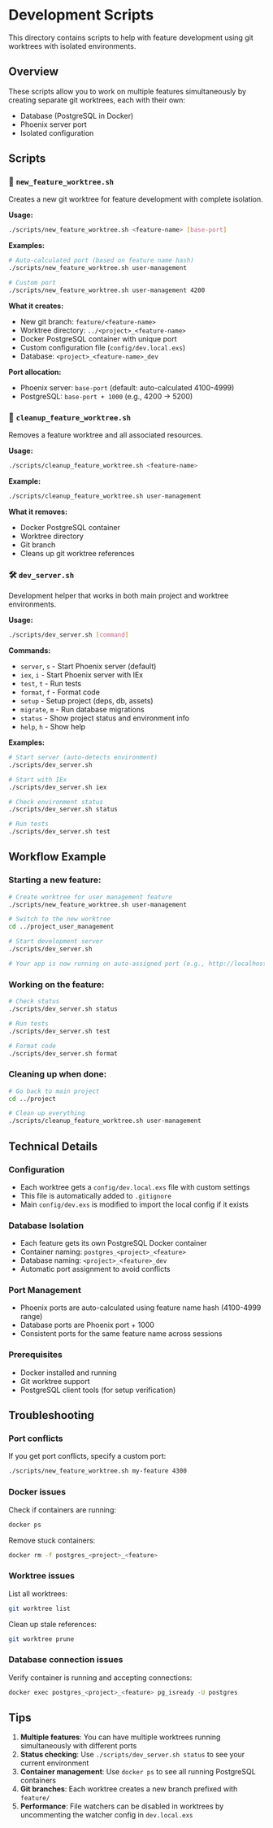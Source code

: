 # Development Scripts

This directory contains scripts to help with feature development using git
worktrees with isolated environments.

## Overview

These scripts allow you to work on multiple features simultaneously by creating
separate git worktrees, each with their own:

- Database (PostgreSQL in Docker)
- Phoenix server port
- Isolated configuration

## Scripts

### 🚀 `new_feature_worktree.sh`

Creates a new git worktree for feature development with complete isolation.

**Usage:**

```bash
./scripts/new_feature_worktree.sh <feature-name> [base-port]
```

**Examples:**

```bash
# Auto-calculated port (based on feature name hash)
./scripts/new_feature_worktree.sh user-management

# Custom port
./scripts/new_feature_worktree.sh user-management 4200
```

**What it creates:**

- New git branch: `feature/<feature-name>`
- Worktree directory: `../<project>_<feature-name>`
- Docker PostgreSQL container with unique port
- Custom configuration file (`config/dev.local.exs`)
- Database: `<project>_<feature-name>_dev`

**Port allocation:**

- Phoenix server: `base-port` (default: auto-calculated 4100-4999)
- PostgreSQL: `base-port + 1000` (e.g., 4200 → 5200)

### 🧹 `cleanup_feature_worktree.sh`

Removes a feature worktree and all associated resources.

**Usage:**

```bash
./scripts/cleanup_feature_worktree.sh <feature-name>
```

**Example:**

```bash
./scripts/cleanup_feature_worktree.sh user-management
```

**What it removes:**

- Docker PostgreSQL container
- Worktree directory
- Git branch
- Cleans up git worktree references

### 🛠️ `dev_server.sh`

Development helper that works in both main project and worktree environments.

**Usage:**

```bash
./scripts/dev_server.sh [command]
```

**Commands:**

- `server`, `s` - Start Phoenix server (default)
- `iex`, `i` - Start Phoenix server with IEx
- `test`, `t` - Run tests
- `format`, `f` - Format code
- `setup` - Setup project (deps, db, assets)
- `migrate`, `m` - Run database migrations
- `status` - Show project status and environment info
- `help`, `h` - Show help

**Examples:**

```bash
# Start server (auto-detects environment)
./scripts/dev_server.sh

# Start with IEx
./scripts/dev_server.sh iex

# Check environment status
./scripts/dev_server.sh status

# Run tests
./scripts/dev_server.sh test
```

## Workflow Example

### Starting a new feature:

```bash
# Create worktree for user management feature
./scripts/new_feature_worktree.sh user-management

# Switch to the new worktree
cd ../project_user_management

# Start development server
./scripts/dev_server.sh

# Your app is now running on auto-assigned port (e.g., http://localhost:4156)
```

### Working on the feature:

```bash
# Check status
./scripts/dev_server.sh status

# Run tests
./scripts/dev_server.sh test

# Format code
./scripts/dev_server.sh format
```

### Cleaning up when done:

```bash
# Go back to main project
cd ../project

# Clean up everything
./scripts/cleanup_feature_worktree.sh user-management
```

## Technical Details

### Configuration

- Each worktree gets a `config/dev.local.exs` file with custom settings
- This file is automatically added to `.gitignore`
- Main `config/dev.exs` is modified to import the local config if it exists

### Database Isolation

- Each feature gets its own PostgreSQL Docker container
- Container naming: `postgres_<project>_<feature>`
- Database naming: `<project>_<feature>_dev`
- Automatic port assignment to avoid conflicts

### Port Management

- Phoenix ports are auto-calculated using feature name hash (4100-4999 range)
- Database ports are Phoenix port + 1000
- Consistent ports for the same feature name across sessions

### Prerequisites

- Docker installed and running
- Git worktree support
- PostgreSQL client tools (for setup verification)

## Troubleshooting

### Port conflicts

If you get port conflicts, specify a custom port:

```bash
./scripts/new_feature_worktree.sh my-feature 4300
```

### Docker issues

Check if containers are running:

```bash
docker ps
```

Remove stuck containers:

```bash
docker rm -f postgres_<project>_<feature>
```

### Worktree issues

List all worktrees:

```bash
git worktree list
```

Clean up stale references:

```bash
git worktree prune
```

### Database connection issues

Verify container is running and accepting connections:

```bash
docker exec postgres_<project>_<feature> pg_isready -U postgres
```

## Tips

1. **Multiple features**: You can have multiple worktrees running simultaneously
   with different ports
2. **Status checking**: Use `./scripts/dev_server.sh status` to see your current
   environment
3. **Container management**: Use `docker ps` to see all running PostgreSQL
   containers
4. **Git branches**: Each worktree creates a new branch prefixed with `feature/`
5. **Performance**: File watchers can be disabled in worktrees by uncommenting
   the watcher config in `dev.local.exs`

